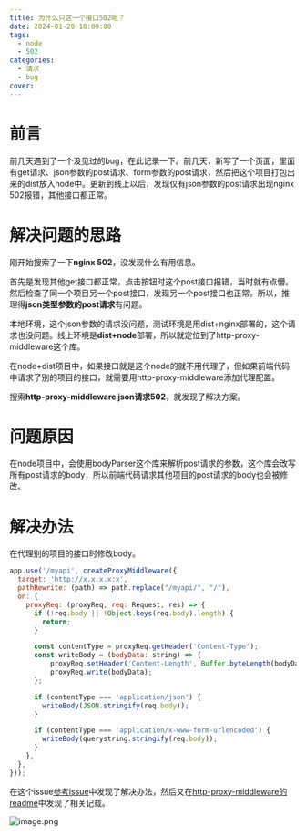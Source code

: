 ```yaml
---
title: 为什么只这一个接口502呢？
date: 2024-01-20 10:00:00
tags:
  - node
  - 502
categories:
  - 请求
  - bug
cover: 
---
```


# 前言
前几天遇到了一个没见过的bug，在此记录一下。前几天，新写了一个页面，里面有get请求、json参数的post请求、form参数的post请求，然后把这个项目打包出来的dist放入node中。更新到线上以后，发现仅有json参数的post请求出现nginx 502报错，其他接口都正常。
# 解决问题的思路
刚开始搜索了一下**nginx 502**，没发现什么有用信息。  

首先是发现其他get接口都正常，点击按钮时这个post接口报错，当时就有点懵。然后检查了同一个项目另一个post接口，发现另一个post接口也正常。所以，推理得**json类型参数的post请求**有问题。  

本地环境，这个json参数的请求没问题，测试环境是用dist+nginx部署的，这个请求也没问题。线上环境是**dist+node**部署，所以就定位到了http-proxy-middleware这个库。

在node+dist项目中，如果接口就是这个node的就不用代理了，但如果前端代码中请求了别的项目的接口，就需要用http-proxy-middleware添加代理配置。

搜索**http-proxy-middleware json请求502**，就发现了解决方案。
# 问题原因
在node项目中，会使用bodyParser这个库来解析post请求的参数，这个库会改写所有post请求的body，所以前端代码请求其他项目的post请求的body也会被修改。
# 解决办法
在代理别的项目的接口时修改body。

```js
app.use('/myapi', createProxyMiddleware({
  target: 'http://x.x.x.x:x',
  pathRewrite: (path) => path.replace("/myapi/", "/"),
  on: {
    proxyReq: (proxyReq, req: Request, res) => {
      if (!req.body || !Object.keys(req.body).length) {
        return;
      }

      const contentType = proxyReq.getHeader('Content-Type');
      const writeBody = (bodyData: string) => {
          proxyReq.setHeader('Content-Length', Buffer.byteLength(bodyData));
          proxyReq.write(bodyData);
      };

      if (contentType === 'application/json') {
        writeBody(JSON.stringify(req.body));
      }

      if (contentType === 'application/x-www-form-urlencoded') {
        writeBody(querystring.stringify(req.body));
      }
    },
  },
}));
```
在这个issue[参考issue](https://github.com/chimurai/http-proxy-middleware/issues/320)中发现了解决办法，然后又在[http-proxy-middleware的readme](https://github.com/chimurai/http-proxy-middleware?tab=readme-ov-file#intercept-and-manipulate-requests)中发现了相关记载。

![image.png](https://cdn.jsdelivr.net/gh/chendx97/CPics/img/3aa13c5da7ea435998ff9c2ac28314c5~tplv-k3u1fbpfcp-jj-mark:3024:0:0:0:q75.awebp)
